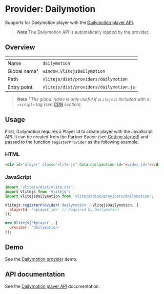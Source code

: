 # Provider: Dailymotion

Supports for Dailymotion player with the [Dailymotion player API](https://developers.dailymotion.com/player/#player-library-script).

> **Note** The Dailymotion API is automatically loaded by the provider.

## Overview

| <!-- -->          | <!-- -->                                |
| ----------------- | --------------------------------------- |
| Name              | `dailymotion`                           |
| Global name&sup1; | `window.VlitejsDailymotion`             |
| Path              | `vlitejs/dist/providers/dailymotion`    |
| Entry point       | `vlitejs/dist/providers/dailymotion.js` |

> **Note** _&sup1; The global name is only useful if `vLitejs` is included with a `<script>` tag (see [CDN](../../../README.md#CDN) section)._

## Usage

First, Dailymotion requires a Player Id to create player with the JavaScript API. It can be created from the Partner Space (see [Getting started](https://developers.dailymotion.com/player#getting-started)) and passed to the function `registerProvider` as the following example.

### HTML

```html
<div id="player" class="vlite-js" data-dailymotion-id="<video_id>"></div>
```

### JavaScript

```js
import 'vlitejs/dist/vlite.css';
import Vlitejs from 'vlitejs';
import VlitejsDailymotion from 'vlitejs/dist/providers/dailymotion';

Vlitejs.registerProvider('dailymotion', VlitejsDailymotion, {
  playerId: '<player_id>' // Required by Dailymotion
});

new Vlitejs('#player', {
  provider: 'dailymotion'
});
```

## Demo

See the [Dailymotion provider](https://glitch.com/edit/#!/vlitejs-dailymotion-video?previewSize=50&attributionHidden=false&sidebarCollapsed=false&path=index.html&previewFirst=false) demo.

## API documentation

See the [Dailymotion player API](https://developers.dailymotion.com/player/#player-library-script) documentation.
